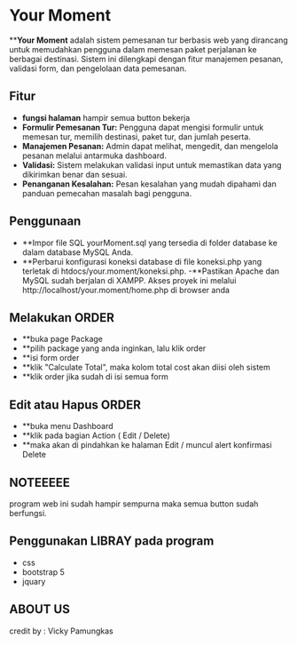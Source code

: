 # Your Moment 

****Your Moment** adalah sistem pemesanan tur berbasis web yang dirancang untuk memudahkan pengguna dalam memesan paket perjalanan ke berbagai destinasi. Sistem ini dilengkapi dengan fitur manajemen pesanan, validasi form, dan pengelolaan data pemesanan.

## Fitur
- **fungsi halaman** hampir semua button bekerja
- **Formulir Pemesanan Tur:** Pengguna dapat mengisi formulir untuk memesan tur, memilih destinasi, paket tur, dan jumlah peserta.
- **Manajemen Pesanan:** Admin dapat melihat, mengedit, dan mengelola pesanan melalui antarmuka dashboard.
- **Validasi:** Sistem melakukan validasi input untuk memastikan data yang dikirimkan benar dan sesuai.
- **Penanganan Kesalahan:** Pesan kesalahan yang mudah dipahami dan panduan pemecahan masalah bagi pengguna.


## Penggunaan
- **Impor file SQL yourMoment.sql yang tersedia di folder database ke dalam database MySQL Anda.
- **Perbarui konfigurasi koneksi database di file koneksi.php yang terletak di htdocs/your.moment/koneksi.php.
-**Pastikan Apache dan MySQL sudah berjalan di XAMPP. Akses proyek ini melalui http://localhost/your.moment/home.php di browser anda


## Melakukan ORDER
- **buka page Package
- **pilih package yang anda inginkan, lalu klik order
- **isi form order
- **klik "Calculate Total", maka kolom total cost akan diisi oleh sistem
- **klik order jika sudah di isi semua form


## Edit atau Hapus ORDER
- **buka menu Dashboard
- **klik pada bagian Action ( Edit / Delete)
- **maka akan di pindahkan ke halaman Edit / muncul alert konfirmasi Delete



## NOTEEEEE
program web ini sudah hampir sempurna maka semua button sudah berfungsi.


## Penggunakan LIBRAY pada program
- css
- bootstrap 5
- jquary

## ABOUT US ##
credit by : Vicky Pamungkas






